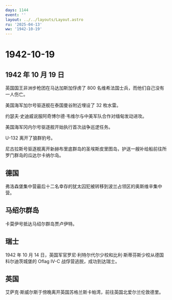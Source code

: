 ```yaml
---
days: 1144
event: ''
layout: ../../layouts/Layout.astro
ru: '2025-04-13'
ww: '1942-10-19'
---
```


# 1942-10-19

## 1942 年 10 月 19 日

英国国王非洲步枪团在马达加斯加俘虏了 800
名维希法国士兵，而他们自己没有一人伤亡。

美国海军加尔号驱逐舰在泰国曼谷附近埋设了 32 枚水雷。

约瑟夫·史迪威说服阿奇博尔德·韦维尔与中美军队合作对缅甸发动进攻。

美国海军冈内尔号驱逐舰开始执行首次战争巡逻任务。

U-132 离开了狼群豹号。

尼古拉斯号驱逐舰离开新赫布里底群岛的圣埃斯皮里图岛，护送一艘补给船前往所罗门群岛的瓜达尔卡纳尔岛。

## 德国

弗洛森堡集中营最后十二名幸存的犹太囚犯被转移到波兰占领区的奥斯维辛集中营。

## 马绍尔群岛

卡莫伊号抵达马绍尔群岛贾卢伊特。

## 瑞士

1942 年 10 月 14
日，英国军官罗尼·利特尔代尔少校和比利·斯蒂芬斯少校从德国科尔迪茨城堡的
Oflag IV-C 战俘营逃脱，成功到达瑞士。

## 英国

艾萨克·斯威尔斯于傍晚离开英国苏格兰斯卡帕湾，前往英国北爱尔兰伦敦德里。